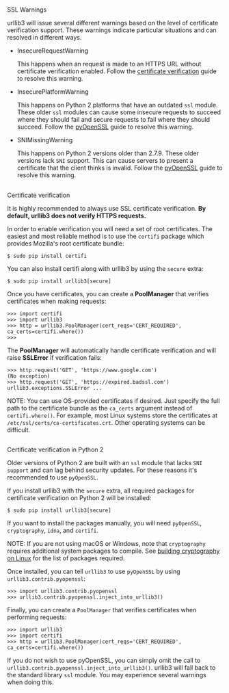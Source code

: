 #


##

SSL Warnings

urllib3 will issue several different warnings based on the level of certificate verification support.
These warnings indicate particular situations and can resolved in different ways.

* InsecureRequestWarning

    This happens when an request is made to an HTTPS URL without certificate verification enabled.
    Follow the [certificate verification](https://urllib3.readthedocs.io/en/latest/user-guide.html#ssl) guide to resolve this warning.

* InsecurePlatformWarning

    This happens on Python 2 platforms that have an outdated `ssl` module.
    These older `ssl` modules can cause some insecure requests to succeed where they should fail and secure requests to fail where they should succeed.
    Follow the [pyOpenSSL](https://urllib3.readthedocs.io/en/latest/user-guide.html#ssl-py2) guide to resolve this warning.

* SNIMissingWarning

    This happens on Python 2 versions older than 2.7.9. These older versions lack `SNI` support. This can cause servers to present a certificate that the client thinks is invalid.
    Follow the [pyOpenSSL](https://urllib3.readthedocs.io/en/latest/user-guide.html#ssl-py2) guide to resolve this warning.


##

Certificate verification

It is highly recommended to always use SSL certificate verification. __By default, urllib3 does not verify HTTPS requests.__

In order to enable verification you will need a set of root certificates. The easiest and most reliable method is to use the `certifi` package
which provides Mozilla's root certificate bundle:

    $ sudo pip install certifi

You can also install certifi along with urllib3 by using the `secure` extra:

    $ sudo pip install urllib3[secure]

Once you have certificates, you can create a __PoolManager__ that verifies certificates when making requests:

```
>>> import certifi
>>> import urllib3
>>> http = urllib3.PoolManager(cert_reqs='CERT_REQUIRED', ca_certs=certifi.where())
>>>
```

The __PoolManager__ will automatically handle certificate verification and will raise __SSLError__ if verification fails:

```
>>> http.request('GET', 'https://www.google.com')
(No exception)
>>> http.request('GET', 'https://expired.badssl.com')
urllib3.exceptions.SSLError ...
```

NOTE:
You can use OS-provided certificates if desired. Just specify the full path to the certificate bundle as the `ca_certs` argument instead of `certifi.where()`.
For example, most Linux systems store the certificates at `/etc/ssl/certs/ca-certificates.crt`. Other operating systems can be difficult.


##

Certificate verification in Python 2

Older versions of Python 2 are built with an `ssl` module that lacks `SNI support` and can lag behind security updates. For these reasons it's recommended to use `pyOpenSSL`.

If you install urllib3 with the `secure` extra, all required packages for certificate verification on Python 2 will be installed:

    $ sudo pip install urllib3[secure]

If you want to install the packages manually, you will need `pyOpenSSL`, `cryptography`, `idna`, and `certifi`.

NOTE:
If you are not using macOS or Windows, note that `cryptography` requires additional system packages to compile. See [building cryptography on Linux](https://cryptography.io/en/latest/installation/#building-cryptography-on-linux)
for the list of packages required.

Once installed, you can tell `urllib3` to use `pyOpenSSL` by using `urllib3.contrib.pyopenssl`:

```
>>> import urllib3.contrib.pyopenssl
>>> urllib3.contrib.pyopenssl.inject_into_urllib3()
```

Finally, you can create a `PoolManager` that verifies certificates when performing requests:

```
>>> import urllib3
>>> import certifi
>>> http = urllib3.PoolManager(cert_reqs='CERT_REQUIRED', ca_certs=certifi.where())
```

If you do not wish to use pyOpenSSL, you can simply omit the call to `urllib3.contrib.pyopenssl.inject_into_urllib3()`. urllib3 will fall back to the standard library `ssl` module. You may experience several warnings when doing this.

